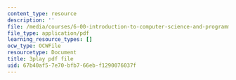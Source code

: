 ```yaml
---
content_type: resource
description: ''
file: /media/courses/6-00-introduction-to-computer-science-and-programming-fall-2008/67b40af57e70bfb766ebf1290076037f_le8tpXQyYcM.pdf
file_type: application/pdf
learning_resource_types: []
ocw_type: OCWFile
resourcetype: Document
title: 3play pdf file
uid: 67b40af5-7e70-bfb7-66eb-f1290076037f
---
```


